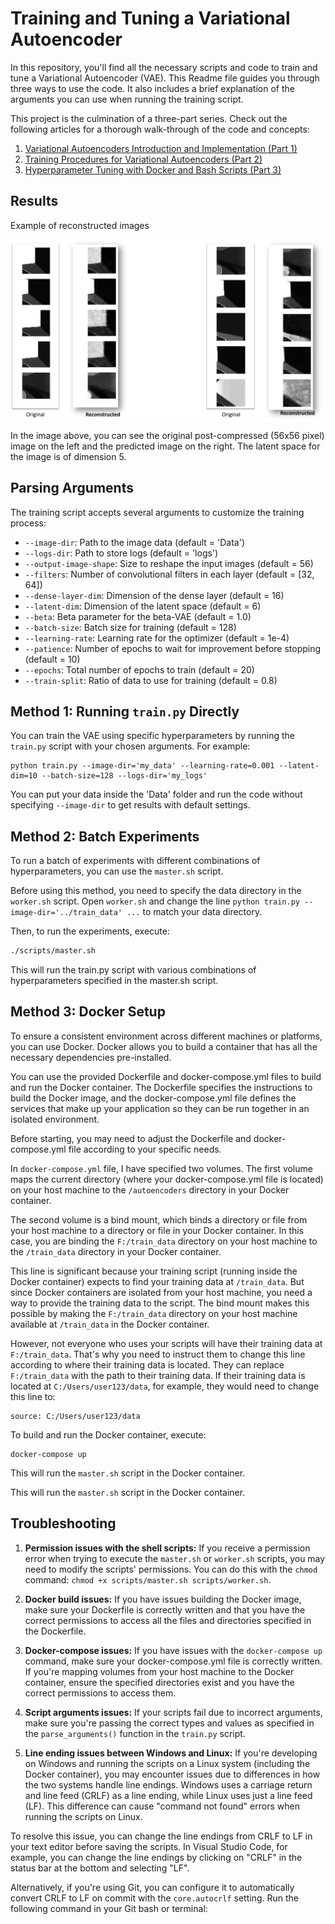 # Training and Tuning a Variational Autoencoder

In this repository, you'll find all the necessary scripts and code to train and tune a Variational Autoencoder (VAE). This Readme file guides you through three ways to use the code. It also includes a brief explanation of the arguments you can use when running the training script.

This project is the culmination of a three-part series. Check out the following articles for a thorough walk-through of the code and concepts:

1. [Variational Autoencoders Introduction and Implementation (Part 1)](https://asokraju.medium.com/part-1-variational-autoencoders-introduction-and-implementation-1ceb47a75cb5)
2. [Training Procedures for Variational Autoencoders (Part 2)](https://asokraju.medium.com/variational-autoencoders-training-procedures-part-2-203f760a9315)
3. [Hyperparameter Tuning with Docker and Bash Scripts (Part 3)](https://asokraju.medium.com/variational-autoencoders-hyperparameter-tuning-with-docker-and-bash-scripts-part-3-51ce05b92df7)

## Results
Example of reconstructed images 

<img src="https://github.com/asokraju/ImageAutoEncoder/blob/main/results.png" width="500" align="center">


In the image above, you can see the original post-compressed (56x56 pixel) image on the left and the predicted image on the right. The latent space for the image is of dimension 5.
## Parsing Arguments

The training script accepts several arguments to customize the training process:

- `--image-dir`: Path to the image data (default = 'Data')
- `--logs-dir`: Path to store logs (default = 'logs')
- `--output-image-shape`: Size to reshape the input images (default = 56)
- `--filters`: Number of convolutional filters in each layer (default = [32, 64])
- `--dense-layer-dim`: Dimension of the dense layer (default = 16)
- `--latent-dim`: Dimension of the latent space (default = 6)
- `--beta`: Beta parameter for the beta-VAE (default = 1.0)
- `--batch-size`: Batch size for training (default = 128)
- `--learning-rate`: Learning rate for the optimizer (default = 1e-4)
- `--patience`: Number of epochs to wait for improvement before stopping (default = 10)
- `--epochs`: Total number of epochs to train (default = 20)
- `--train-split`: Ratio of data to use for training (default = 0.8)

## Method 1: Running `train.py` Directly

You can train the VAE using specific hyperparameters by running the `train.py` script with your chosen arguments. For example:

```
python train.py --image-dir='my_data' --learning-rate=0.001 --latent-dim=10 --batch-size=128 --logs-dir='my_logs'
```

You can put your data inside the 'Data' folder and run the code without specifying `--image-dir` to get results with default settings.

## Method 2: Batch Experiments

To run a batch of experiments with different combinations of hyperparameters, you can use the `master.sh` script.

Before using this method, you need to specify the data directory in the `worker.sh` script. Open `worker.sh` and change the line `python train.py --image-dir='../train_data' ...` to match your data directory.

Then, to run the experiments, execute:

```bash
./scripts/master.sh
```
This will run the train.py script with various combinations of hyperparameters specified in the master.sh script.

## Method 3: Docker Setup

To ensure a consistent environment across different machines or platforms, you can use Docker. Docker allows you to build a container that has all the necessary dependencies pre-installed.

You can use the provided Dockerfile and docker-compose.yml files to build and run the Docker container. The Dockerfile specifies the instructions to build the Docker image, and the docker-compose.yml file defines the services that make up your application so they can be run together in an isolated environment.

Before starting, you may need to adjust the Dockerfile and docker-compose.yml file according to your specific needs.

In `docker-compose.yml` file, I have specified two volumes. The first volume maps the current directory (where your docker-compose.yml file is located) on your host machine to the `/autoencoders` directory in your Docker container.

The second volume is a bind mount, which binds a directory or file from your host machine to a directory or file in your Docker container. In this case, you are binding the `F:/train_data` directory on your host machine to the `/train_data` directory in your Docker container.

This line is significant because your training script (running inside the Docker container) expects to find your training data at `/train_data`. But since Docker containers are isolated from your host machine, you need a way to provide the training data to the script. The bind mount makes this possible by making the `F:/train_data` directory on your host machine available at `/train_data` in the Docker container.

However, not everyone who uses your scripts will have their training data at `F:/train_data`. That's why you need to instruct them to change this line according to where their training data is located. They can replace `F:/train_data` with the path to their training data. If their training data is located at `C:/Users/user123/data`, for example, they would need to change this line to:

```
source: C:/Users/user123/data
```

To build and run the Docker container, execute:
```
docker-compose up
```
This will run the `master.sh` script in the Docker container.

This will run the `master.sh` script in the Docker container.

## Troubleshooting

1. **Permission issues with the shell scripts:** If you receive a permission error when trying to execute the `master.sh` or `worker.sh` scripts, you may need to modify the scripts' permissions. You can do this with the `chmod` command: `chmod +x scripts/master.sh scripts/worker.sh`.

2. **Docker build issues:** If you have issues building the Docker image, make sure your Dockerfile is correctly written and that you have the correct permissions to access all the files and directories specified in the Dockerfile.

3. **Docker-compose issues:** If you have issues with the `docker-compose up` command, make sure your docker-compose.yml file is correctly written. If you're mapping volumes from your host machine to the Docker container, ensure the specified directories exist and you have the correct permissions to access them.

4. **Script arguments issues:** If your scripts fail due to incorrect arguments, make sure you're passing the correct types and values as specified in the `parse_arguments()` function in the `train.py` script.

5. **Line ending issues between Windows and Linux:** If you're developing on Windows and running the scripts on a Linux system (including the Docker container), you may encounter issues due to differences in how the two systems handle line endings. Windows uses a carriage return and line feed (CRLF) as a line ending, while Linux uses just a line feed (LF). This difference can cause "command not found" errors when running the scripts on Linux.

To resolve this issue, you can change the line endings from CRLF to LF in your text editor before saving the scripts. In Visual Studio Code, for example, you can change the line endings by clicking on "CRLF" in the status bar at the bottom and selecting "LF".

Alternatively, if you're using Git, you can configure it to automatically convert CRLF to LF on commit with the `core.autocrlf` setting. Run the following command in your Git bash or terminal:
